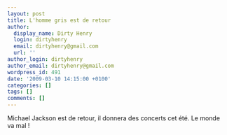 ```yaml
---
layout: post
title: L'homme gris est de retour
author:
  display_name: Dirty Henry
  login: dirtyhenry
  email: dirtyhenry@gmail.com
  url: ''
author_login: dirtyhenry
author_email: dirtyhenry@gmail.com
wordpress_id: 491
date: '2009-03-10 14:15:00 +0100'
categories: []
tags: []
comments: []
---
```

Michael Jackson est de retour, il donnera des concerts cet été. Le monde va mal !
